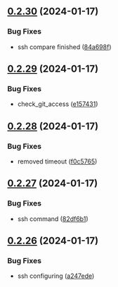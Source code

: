 ## [0.2.30](https://github.com/Energy-Control-no/fleet-flows-autoinstaller/compare/v0.2.29...v0.2.30) (2024-01-17)


### Bug Fixes

* ssh compare finished ([84a698f](https://github.com/Energy-Control-no/fleet-flows-autoinstaller/commit/84a698fed28bcbcd8c3d93c572194cfb40c417d0))



## [0.2.29](https://github.com/Energy-Control-no/fleet-flows-autoinstaller/compare/v0.2.28...v0.2.29) (2024-01-17)


### Bug Fixes

* check_git_access ([e157431](https://github.com/Energy-Control-no/fleet-flows-autoinstaller/commit/e157431eb199d28d38d81bac356dd9aea07327f8))



## [0.2.28](https://github.com/Energy-Control-no/fleet-flows-autoinstaller/compare/v0.2.27...v0.2.28) (2024-01-17)


### Bug Fixes

* removed timeout ([f0c5765](https://github.com/Energy-Control-no/fleet-flows-autoinstaller/commit/f0c5765b51b1520a183715a96e83289e1c498b6f))



## [0.2.27](https://github.com/Energy-Control-no/fleet-flows-autoinstaller/compare/v0.2.26...v0.2.27) (2024-01-17)


### Bug Fixes

* ssh command ([82df6b1](https://github.com/Energy-Control-no/fleet-flows-autoinstaller/commit/82df6b107c34b22f04e65a477439bcec7a9d6f5c))



## [0.2.26](https://github.com/Energy-Control-no/fleet-flows-autoinstaller/compare/v0.2.25...v0.2.26) (2024-01-17)


### Bug Fixes

* ssh configuring ([a247ede](https://github.com/Energy-Control-no/fleet-flows-autoinstaller/commit/a247ede3df39d051204542c9855edf92031f9476))



